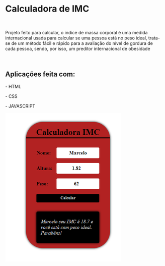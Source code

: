 <h1>Calculadora de IMC </h1>
<br>
<p> Projeto feito para calcular, o indice de massa corporal é uma medida internacional usada para calcular se uma pessoa está no peso ideal, trata-se de um método fácil e rápido para a avaliação do nível de gordura de cada pessoa, sendo, por isso, um preditor internacional de obesidade</p>
<br>
<h2>Aplicações feita com:</h2>
<p>- HTML</p>
<p>- CSS</p>
<p>- JAVASCRIPT</p>

<img src="https://github.com/marcelomedeirosjrdev/IMC/blob/master/Calculadora%20IMC.png?raw=true">
